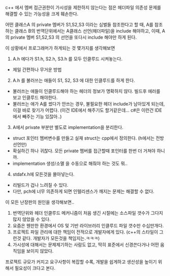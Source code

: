 c++ 에서 멤버 접근권한이 가시성을 제한하지 않는다는 점은
헤더파일 의존성 문제를 해결할 수 있는 가능성을 크게 훼손한다.

어떤 클래스A 의 private 멤버가 S1,S2,S3 이라는 심벌들 참조한다고 할 때,
A를 참조하는 클래스 B의 번역단위에서는 A클래스 선언(헤더파일)을 include 해야하고,
이때, A의 private 멤버 S1,S2,S3 의 선언을 또다시 include 해야만 하게 된다.

이 상황에서 프로그래머가 하게되는 것 몇가지를 생각해보면

1) A.h 에다가 S1.h, S2.h, S3.h 를 모두 인클루드 시켜놓는다.
  - 제일 간편하나 무거운 방법
2) A.h 를 불러쓰는 애들이 S1, S2, S3 에 대한 인클루드를 하게 한다.
  - 불러쓰는 애들이 인클루드해야 하는 헤더의 정보가 명확하지 않다. 빌드후 에러를 보고 인클루드 해야한다.
  - 불러쓰는 애가 A를 썼다가 안쓰는 경우, 불필요한 헤더 include가 남아있게 되는데, 이걸 바로 찾기가 어렵다.
    (이건 IDE에서 해주기도 할거같은데... c#은 이런건 IDE에서 빼주는 기능 있잖아..)
3) A에서 private 부분만 별도로 implementation을 분리한다.
  - struct 포인터 멤버변수를 만들고 실재 struct는 cpp에서 정의한다. (h에서는 전방선언만)
  - 확실하긴 하나 귀찮다. 모든 private 멤버를 접근할때 포인터를 한번 더 거쳐야 하니까.
  - implementation 생성/소멸 을 수동으로 해줘야 하는 것도 뭐..
4) stdafx.h에 모든것을 몰아넣는다.
  - 리빌드가 겁나 느려질 수 있다.
  - 다만, pch에 너무 의존하게 되면 인텔리센스가 깨지는 문제는 해결할 수 없다.

이 모든 난장판의 원인을 생각해보면..

1) 번역단위와 헤더 인클루드 메커니즘이 처음 생긴 시절에는 소스파일 갯수가 그다지 많지 않았을 수 있다.
2) 요즘은 웬만한 환경에서 OS 및 기반 라이브러리 인클루드 파일 갯수만 수십만개다.
3) 프로젝트 파일 관리에 대한 책임이 전적으로 개발자에게 있다.
   (c++의 스타일이 그런것 같다. 개발자가 모든것을 책임지는.ㅋㅋㅋ)
4) 가시성에 대해서는 문제제기하는 사람도 없고, 딱히 표준에서 신경쓴다거나 어떤 움직임을 보이지 않았다.

프로젝트 규모가 커지고 요구사항이 복잡할 수록, 개발을 쉽게하고 생산성을 높이기 위해서 필요성이 크다고 본다.
